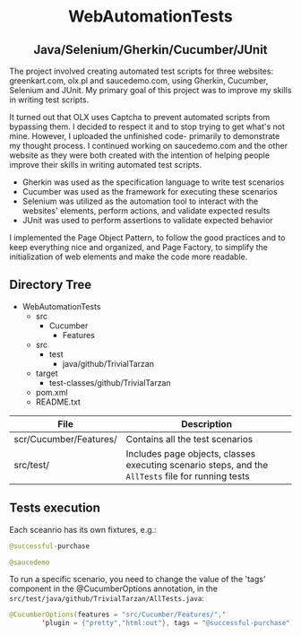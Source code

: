 <h1 align="center">WebAutomationTests</h1>
<h2 align="center">Java/Selenium/Gherkin/Cucumber/JUnit</h2>


The project involved creating automated test scripts for three websites: greenkart.com, olx.pl and saucedemo.com, using Gherkin, Cucumber, Selenium and JUnit. My primary goal of this project was to improve my skills in writing test scripts.

It turned out that OLX uses Captcha to prevent automated scripts from bypassing them. I decided to respect it and to stop trying to get what's not mine. However, I uploaded the unfinished code- primarily to demonstrate my thought process. 
I continued working on saucedemo.com and the other website as they were both created with the intention of helping people improve their skills in writing automated test scripts.

- Gherkin was used as the specification language to write test scenarios
- Cucumber was used as the framework for executing these scenarios 
- Selenium was utilized as the automation tool to interact with the websites' elements, perform actions, and validate expected results 
- JUnit was used to perform assertions to validate expected behavior

I implemented the Page Object Pattern, to follow the good practices and to keep everything nice and organized, and Page Factory, to simplify the initialization of web elements and make the code more readable.

## Directory Tree

- WebAutomationTests
  - src
    - Cucumber
      - Features
  - src
    - test
      - java/github/TrivialTarzan
  - target
    - test-classes/github/TrivialTarzan
  - pom.xml
  - README.txt



| File | Description |
| ------ | ------ |
| scr/Cucumber/Features/ | Contains all the test scenarios |
| src/test/| Includes page objects, classes executing scenario steps, and the `AllTests` file for running tests |

## Tests execution

Each sceanrio has its own fixtures, e.g.:

```java
@successful-purchase
```
```java
@saucedemo
```

To run a specific scenario, you need to change the value of the 'tags' component in the @CucumberOptions annotation, in the ```src/test/java/github/TrivialTarzan/AllTests.java```:

```java
@CucumberOptions(features = "src/Cucumber/Features/",'
        'plugin = {"pretty","html:out"}, tags = "@successful-purchase")
```
